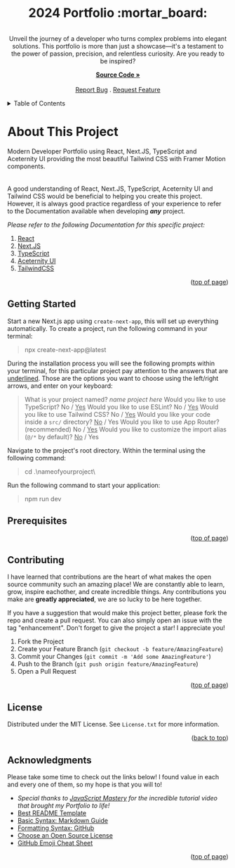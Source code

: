 <a id="readme-top"></a>

<h1 align='center'>2024 Portfolio :mortar_board:</h1> 

<div align='center'>

<img src='' alt=''>

<p align='center'>Unveil the journey of a developer who turns complex problems into elegant solutions. This portfolio is more than just a showcase—it's a testament to the power of passion, precision, and relentless curiosity. Are you ready to be inspired?<br/>

<a href='https://github.com/AmberForrester/Portfolio'><strong>Source Code »</strong></a>
<br />
<br />
<a href='https://github.com/AmberForrester/Portfolio/issues/new?assignees=&labels=bug&projects=&template=bug-report-%F0%9F%90%9E.md'>Report Bug</a>
.
<a href='https://github.com/AmberForrester/Portfolio/issues/new?assignees=&labels=enhancement&projects=&template=feature-request-%F0%9F%9A%80.md'>Request Feature</a>
</p>
</div>



<details>
  <summary>Table of Contents</summary>
  <ol>
    <li>
      <a href="#about-this-project">About This Project</a>
      <ul>
        <li><a href="#built-with">Built With</a></li>
      </ul>
    </li>
    <li>
      <a href="#getting-started">Getting Started</a>
      <ul>
        <li><a href="#prerequisites">Prerequisites</a></li>
      </ul>
    </li>
    <li><a href="#contributing">Contributing</a></li>
    <li><a href="#license">License</a></li>
    <li><a href="#acknowledgments">Acknowledgments</a></li>
  </ol>
</details>



# About This Project
Modern Developer Portfolio using React, Next.JS, TypeScript and Aceternity UI providing the most beautiful Tailwind CSS with Framer Motion components.  
<br />
<br />
A good understanding of React, Next.JS, TypeScript, Aceternity UI and Tailwind CSS would be beneficial to helping you create this project. However, it is always good practice regardless of your experience to refer to the Documentation available when developing ***any*** project.  

_Please refer to the following Documentation for this specific project:_
1. [React](https://react.dev/learn)
2. [Next.JS](https://nextjs.org/docs/getting-started/installation)
3. [TypeScript](https://www.typescriptlang.org/docs/)
4. [Aceternity UI](https://ui.aceternity.com/)
5. [TailwindCSS](https://v2.tailwindcss.com/docs/installation)

<p align="right">(<a href="#readme-top">top of page</a>)</p>



## Getting Started
Start a new Next.js app using `create-next-app`, this will set up everything automatically. 
To create a project, run the following command in your terminal:
> npx create-next-app@latest

During the installation process you will see the following prompts within your terminal, for this particular project pay attention to the answers that are <ins>underlined</ins>. Those are the options you want to choose using the left/right arrows, and enter on your keyboard:
> What is your project named? *name project here*
> Would you like to use TypeScript? No / <ins>Yes</ins>
> Would you like to use ESLint? No / <ins>Yes</ins>
> Would you like to use Tailwind CSS? No / <ins>Yes</ins>
> Would you like your code inside a `src/` directory? <ins>No</ins> / Yes
> Would you like to use App Router? (recommended) No / <ins>Yes</ins>
> Would you like to customize the import alias (`@/*` by default)? <ins>No</ins> / Yes

Navigate to the project's root directory. Within the terminal using the following command:
> cd .\nameofyourproject\

Run the following command to start your application:
> npm run dev



## Prerequisites  

<p align="right">(<a href="#readme-top">top of page</a>)</p>



## Contributing
I have learned that contributions are the heart of what makes the open source community such an amazing place! We are constantly able to learn, grow, inspire eachother, and create incredible things. Any contributions you make are **greatly appreciated**, we are so lucky to be here together.

If you have a suggestion that would make this project better, please fork the repo and create a pull request. You can also simply open an issue with the tag "enhancement". Don't forget to give the project a star! I appreciate you!

1. Fork the Project
2. Create your Feature Branch (`git checkout -b feature/AmazingFeature`)
3. Commit your Changes (`git commit -m 'Add some AmazingFeature'`)
4. Push to the Branch (`git push origin feature/AmazingFeature`)
5. Open a Pull Request

<p align="right">(<a href="#readme-top">top of page</a>)</p>



## License
Distributed under the MIT License. See `License.txt` for more information.

<p align="right">(<a href="#readme-top">back to top</a>)</p>



## Acknowledgments
Please take some time to check out the links below! I found value in each and every one of them, so my hope is that you will to!

* _Special thanks to [JavaScript Mastery](https://youtu.be/FTH6Dn3AyIQ?si=ILnRQt5gixQkllFU) for the incredible tutorial video that brought my Portfolio to life!_
* [Best README Template](https://github.com/othneildrew/Best-README-Template)
* [Basic Syntax: Markdown Guide](https://www.markdownguide.org/basic-syntax/#reference-style-links)
* [Formatting Syntax: GitHub](https://docs.github.com/en/get-started/writing-on-github/getting-started-with-writing-and-formatting-on-github/basic-writing-and-formatting-syntax)
* [Choose an Open Source License](https://choosealicense.com)
* [GitHub Emoji Cheat Sheet](https://github.com/ikatyang/emoji-cheat-sheet/blob/master/README.md#animal-bug)

<p align="right">(<a href="#readme-top">top of page</a>)</p>
